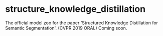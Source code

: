 # structure_knowledge_distillation
The official model zoo for the paper 'Structured Knowledge Distillation for Semantic Segmentation'. (CVPR 2019 ORAL)
Coming soon.
